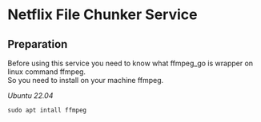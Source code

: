 # Netflix File Chunker Service

## Preparation

Before using this service you need to know what ffmpeg_go is wrapper on linux command ffmpeg.  
So you need to install on your machine ffmpeg.

*Ubuntu 22.04*
```
sudo apt intall ffmpeg
```